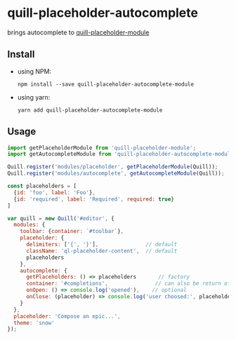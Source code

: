 # quill-placeholder-autocomplete
brings autocomplete to [quill-placeholder-module](https://github.com/jspaine/quill-placeholder-module)

## Install
+ using NPM:
  ```
  npm install --save quill-placeholder-autocomplete-module
  ```
+ using yarn:
  ```
  yarn add quill-placeholder-autocomplete-module
  ```
  
## Usage
```js
import getPlaceholderModule from 'quill-placeholder-module';
import getAutocompleteModule from 'quill-placeholder-autocomplete-module';

Quill.register('modules/placeholder', getPlaceholderModule(Quill));
Quill.register('modules/autocomplete', getAutocompleteModule(Quill));

const placeholders = [
  {id: 'foo', label: 'Foo'},
  {id: 'required', label: 'Required', required: true}
]

var quill = new Quill('#editor', {
  modules: {
    toolbar: {container: `#toolbar`},
    placeholder: {
      delimiters: ['{', '}'],               // default
      className: 'ql-placeholder-content',  // default
      placeholders
    },
    autocomplete: {
      getPlaceholders: () => placeholders       // factory
      container: '#completions',               // can also be return of `document.querySelector` or keeped to `undefined`
      onOpen: () => console.log('opened'),    // optional
      onClose: (placeholder) => console.log('user choosed:', placeholder),  //optional
    }
  },
  placeholder: 'Compose an epic...',
  theme: 'snow'
});
```
